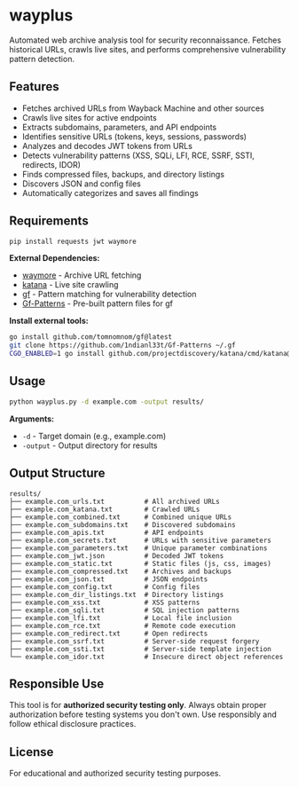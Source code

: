 # wayplus

Automated web archive analysis tool for security reconnaissance. Fetches historical URLs, crawls live sites, and performs comprehensive vulnerability pattern detection.

## Features

-   Fetches archived URLs from Wayback Machine and other sources
-   Crawls live sites for active endpoints
-   Extracts subdomains, parameters, and API endpoints
-   Identifies sensitive URLs (tokens, keys, sessions, passwords)
-   Analyzes and decodes JWT tokens from URLs
-   Detects vulnerability patterns (XSS, SQLi, LFI, RCE, SSRF, SSTI, redirects, IDOR)
-   Finds compressed files, backups, and directory listings
-   Discovers JSON and config files
-   Automatically categorizes and saves all findings

## Requirements

```bash
pip install requests jwt waymore
```

**External Dependencies:**

-   [waymore](https://github.com/xnl-h4ck3r/waymore) - Archive URL fetching
-   [katana](https://github.com/projectdiscovery/katana) - Live site crawling
-   [gf](https://github.com/tomnomnom/gf) - Pattern matching for vulnerability detection
-   [Gf-Patterns](https://github.com/1ndianl33t/Gf-Patterns) - Pre-built pattern files for gf

**Install external tools:**

```bash
go install github.com/tomnomnom/gf@latest
git clone https://github.com/1ndianl33t/Gf-Patterns ~/.gf
CGO_ENABLED=1 go install github.com/projectdiscovery/katana/cmd/katana@latest
```

## Usage

```bash
python wayplus.py -d example.com -output results/
```

**Arguments:**

-   `-d` - Target domain (e.g., example.com)
-   `-output` - Output directory for results

## Output Structure

```
results/
├── example.com_urls.txt          # All archived URLs
├── example.com_katana.txt        # Crawled URLs
├── example.com_combined.txt      # Combined unique URLs
├── example.com_subdomains.txt    # Discovered subdomains
├── example.com_apis.txt          # API endpoints
├── example.com_secrets.txt       # URLs with sensitive parameters
├── example.com_parameters.txt    # Unique parameter combinations
├── example.com_jwt.json          # Decoded JWT tokens
├── example.com_static.txt        # Static files (js, css, images)
├── example.com_compressed.txt    # Archives and backups
├── example.com_json.txt          # JSON endpoints
├── example.com_config.txt        # Config files
├── example.com_dir_listings.txt  # Directory listings
├── example.com_xss.txt           # XSS patterns
├── example.com_sqli.txt          # SQL injection patterns
├── example.com_lfi.txt           # Local file inclusion
├── example.com_rce.txt           # Remote code execution
├── example.com_redirect.txt      # Open redirects
├── example.com_ssrf.txt          # Server-side request forgery
├── example.com_ssti.txt          # Server-side template injection
└── example.com_idor.txt          # Insecure direct object references
```

## Responsible Use

This tool is for **authorized security testing only**. Always obtain proper authorization before testing systems you don't own. Use responsibly and follow ethical disclosure practices.

## License

For educational and authorized security testing purposes.
